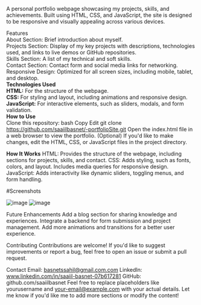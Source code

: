 A personal portfolio webpage showcasing my projects, skills, and achievements. Built using HTML, CSS, and JavaScript, the site is designed to be responsive and visually appealing across various devices.  

Features  
About Section: Brief introduction about myself.  
Projects Section: Display of my key projects with descriptions, technologies used, and links to live demos or GitHub repositories.  
Skills Section: A list of my technical and soft skills.  
Contact Section: Contact form and social media links for networking.  
Responsive Design: Optimized for all screen sizes, including mobile, tablet, and desktop.    
**Technologies Used**  
**HTML:** For the structure of the webpage.  
**CSS:** For styling and layout, including animations and responsive design.  
**JavaScript:** For interactive elements, such as sliders, modals, and form validation.    
**How to Use**    
Clone this repository:
bash
Copy
Edit
git clone https://github.com/saaiilbasnet/-portfolioSite.git
Open the index.html file in a web browser to view the portfolio.
(Optional) If you'd like to make changes, edit the HTML, CSS, or JavaScript files in the project directory.



**How It Works**
HTML: Provides the structure of the webpage, including sections for projects, skills, and contact.
CSS: Adds styling, such as fonts, colors, and layout. Includes media queries for responsive design.
JavaScript: Adds interactivity like dynamic sliders, toggling menus, and form handling.

#Screenshots

![image](https://github.com/user-attachments/assets/e415e4ef-5419-4fa2-8c30-79c027796b89)
![image](https://github.com/user-attachments/assets/e7ed67a8-6909-4d18-b499-d0236a183329)




Future Enhancements
Add a blog section for sharing knowledge and experiences.
Integrate a backend for form submission and project management.
Add more animations and transitions for a better user experience.

Contributing
Contributions are welcome! If you'd like to suggest improvements or report a bug, feel free to open an issue or submit a pull request.


Contact
Email: basnetssahil@gmail.com.com
LinkedIn: www.linkedin.com/in/saaiil-basnet-07b617281
GitHub: github.com/saaiilbasnet
Feel free to replace placeholders like yourusername and your-email@example.com with your actual details. Let me know if you'd like me to add more sections or modify the content!







